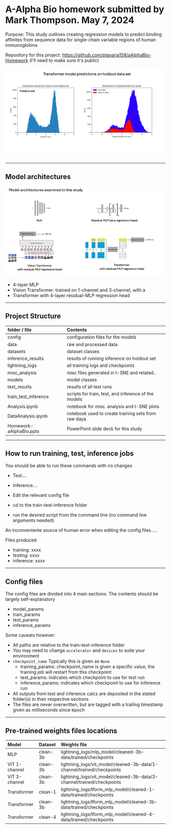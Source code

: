 


# A-Alpha Bio homework submitted by Mark Thompson. May 7, 2024


Purpose:
This study outlines creating regression models to predict binding affinites from sequence data for single-chain variable regions of human immunoglobins 

Repository for this project: https://github.com/planaria158/aAlphaBio-Homework  (I'll need to make sure it's public)


<p align="left">
<img src="./images/predictions.png" alt="drawing" width="600"/>
</p>

----
## Model architectures

<p align="left">
  <img src="./images/model_architectures.png" alt="drawing" width="600"/>
</p>


- 4-layer MLP
- Vision Transformer: trained on 1-channel and 3-channel, with a  
- Transformer with 4-layer residual-MLP regression head


----
## Project Structure


| folder / file  | Contents  |
|:----------|:----------|
| config               | configuration files for the models    |
| data                 | raw and processed data    |
| datasets             | dataset classes    |
| inference_results    | results of running inference on holdout set    |
| lightning_logs       | all training logs and checkpoints    |
| misc_analysis        | misc files generated in t-SNE and related..    |
| models               | model classes    |
| test_results         | results of all test runs    |
| train_test_inference | scripts for train, test, and inference of the models    |
| Analysis.ipynb       | notebook for misc. analysis and t-SNE plots   |
| DataAnalysis.ipynb   | notebook used to create training sets from raw daya    |
| Homework-aAlphaBio.pptx | PowerPoint slide deck for this study

----
## How to run training, test, inference jobs

You should be able to run these commands with no changes
- Test....
- Inference....

- Edit the relevant config file
- cd to the train-test-inference folder
- run the desired script from the command line (no command line arguments needed)

An inconveniente source of human error when editing the config files.....

Files produced
- training: xxxx
- testing: xxxx
- inference: xxxx

----
## Config files

The config files are divided into 4 main sections.  The contents should be largely self-explanatory
- model_params
- train_params
- test_params
- inference_params

Some caveats however: 
- All paths are relative to the train-test-inference folder
- You may need to change `accelerator` and `devices` to suite your environment
- `checkpoint_name`  Typically this is given as `None`
    - 	training_params: checkpoint_name is given a specific value, the training job will restart from this checkpoint
    -   test_params: indicates which checkpoint to use for test run
    -   inference_params: indicates which checkpoint to use for inference run
- All outputs from test and inference calcs are deposited in the stated folder(s) in their respective sections
- The files are never overwritten, but are tagged with a trailing timestamp given as milliseconds since epoch


----
## Pre-trained weights files locations

| Model  | Dataset  | Weights file |
|:----------|:----------|:----------|
| MLP    | clean-3b            | lightning_logs/mlp_model/cleaned-3b-data/trained/checkpoints    |
| VIT 1-channel   | clean-3b   | lightning_logs/vit_model/cleaned-3b-data/1-channel/trained/checkpoints    |
| VIT 3-channel  | clean-3b    | lightning_logs/vit_model/cleaned-3b-data/3-channel/trained/checkpoints    |
| Transformer    | clean-1     | lightning_logs/tform_mlp_model/cleaned-1-data/trained/checkpoints    |
| Transformer    | clean-3b    | lightning_logs/tform_mlp_model/cleaned-3b-data/trained/checkpoints    |
| Transformer    | clean-4     | lightning_logs/tform_mlp_model/cleaned-4-data/trained/checkpoints   |


